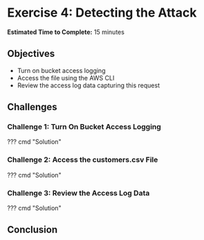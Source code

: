 # Exercise 4: Detecting the Attack

<!-- markdownlint-disable MD033-->

<!--Overriding style-->
<style>
  :root {
    --sans-primary-color: #0000ff;
}
</style>

**Estimated Time to Complete:** 15 minutes

## Objectives

- Turn on bucket access logging
- Access the file using the AWS CLI
- Review the access log data capturing this request

## Challenges

### Challenge 1: Turn On Bucket Access Logging

??? cmd "Solution"

### Challenge 2: Access the customers.csv File

??? cmd "Solution"

### Challenge 3: Review the Access Log Data

??? cmd "Solution"

## Conclusion
